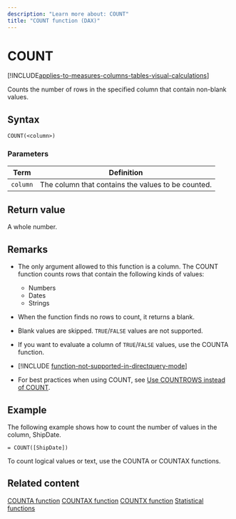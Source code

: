 ```yaml
---
description: "Learn more about: COUNT"
title: "COUNT function (DAX)"
---
```

# COUNT

[!INCLUDE[applies-to-measures-columns-tables-visual-calculations](includes/applies-to-measures-columns-tables-visual-calculations.md)]

Counts the number of rows in the specified column that contain non-blank values.

## Syntax

```dax
COUNT(<column>)
```

### Parameters

|Term|Definition|
|--------|--------------|
|`column`|The column that contains the values to be counted.|

## Return value

A whole number.

## Remarks

- The only argument allowed to this function is a column. The COUNT function counts rows that contain the following kinds of values:

  - Numbers
  - Dates
  - Strings

- When the function finds no rows to count, it returns a blank.

- Blank values are skipped. `TRUE`/`FALSE` values are not supported.

- If you want to evaluate a column of `TRUE`/`FALSE` values, use the COUNTA function.

- [!INCLUDE [function-not-supported-in-directquery-mode](includes/function-not-supported-in-directquery-mode.md)]

- For best practices when using COUNT, see [Use COUNTROWS instead of COUNT](best-practices/dax-countrows.md).

## Example

The following example shows how to count the number of values in the column, ShipDate.

```dax
= COUNT([ShipDate])
```

To count logical values or text, use the COUNTA or COUNTAX functions.

## Related content

[COUNTA function](counta-function-dax.md)
[COUNTAX function](countax-function-dax.md)
[COUNTX function](countx-function-dax.md)
[Statistical functions](statistical-functions-dax.md)
